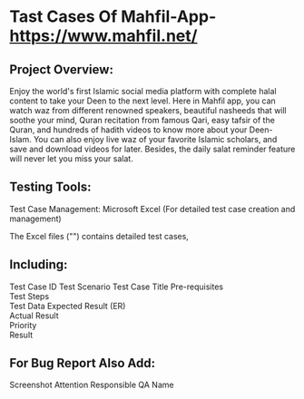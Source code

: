 # Tast Cases Of Mahfil-App-https://www.mahfil.net/
## **Project Overview:**
Enjoy the world's first Islamic social media platform with complete halal content to take your Deen to the next level. Here in Mahfil app, you can watch waz from different renowned speakers, beautiful nasheeds that will soothe your mind, Quran recitation from famous Qari, easy tafsir of the Quran, and hundreds of hadith videos to know more about your Deen- Islam. You can also enjoy live waz of your favorite Islamic scholars, and save and download videos for later. Besides, the daily salat reminder feature will never let you miss your salat.
## **Testing Tools:**

Test Case Management: Microsoft Excel (For detailed test case creation and management)

The Excel files ("") contains detailed test cases, 

## **Including:**
Test Case ID
Test Scenario 
Test Case Title
Pre-requisites	
Test Steps	
Test Data	Expected Result (ER)	
Actual Result	
Priority		
Result

## **For Bug Report Also Add:**
Screenshot
Attention
Responsible QA Name
